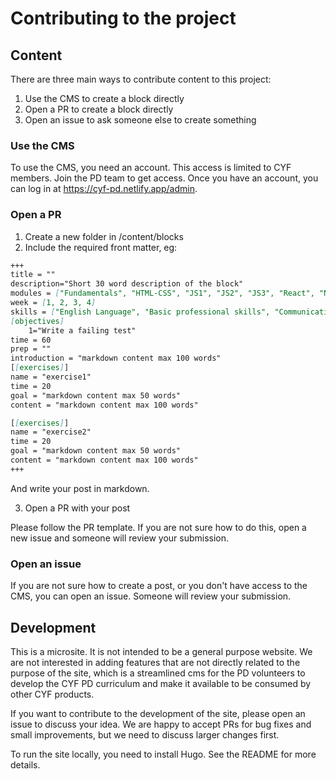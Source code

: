 # Contributing to the project

## Content

There are three main ways to contribute content to this project:

1. Use the CMS to create a block directly
2. Open a PR to create a block directly
3. Open an issue to ask someone else to create something

### Use the CMS

To use the CMS, you need an account. This access is limited to CYF members. Join the PD team to get access. Once you have an account, you can log in at https://cyf-pd.netlify.app/admin.

### Open a PR

1. Create a new folder in /content/blocks
2. Include the required front matter, eg:

```md
+++
title = ""
description="Short 30 word description of the block"
modules = ["Fundamentals", "HTML-CSS", "JS1", "JS2", "JS3", "React", "Node", "Databases", "Final Projects"]
week = [1, 2, 3, 4]
skills = ["English Language", "Basic professional skills", "Communication", "Problem solving", "Time/Project management","Teamwork","Confidence", "Employability"]
[objectives]
    1="Write a failing test"
time = 60
prep = ""
introduction = "markdown content max 100 words"
[[exercises]]
name = "exercise1"
time = 20
goal = "markdown content max 50 words"
content = "markdown content max 100 words"

[[exercises]]
name = "exercise2"
time = 20
goal = "markdown content max 50 words"
content = "markdown content max 100 words"
+++
```

And write your post in markdown.

3. Open a PR with your post

Please follow the PR template. If you are not sure how to do this, open a new issue and someone will review your submission.

### Open an issue

If you are not sure how to create a post, or you don't have access to the CMS, you can open an issue. Someone will review your submission.

## Development

This is a microsite. It is not intended to be a general purpose website. We are not interested in adding features that are not directly related to the purpose of the site, which is a streamlined cms for the PD volunteers to develop the CYF PD curriculum and make it available to be consumed by other CYF products.

If you want to contribute to the development of the site, please open an issue to discuss your idea. We are happy to accept PRs for bug fixes and small improvements, but we need to discuss larger changes first.

To run the site locally, you need to install Hugo. See the README for more details.
